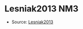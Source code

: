 <a name="material" />

# Lesniak2013 NM3
<script type="application/ld+json">
  {
    "@context": "https://schema.org/",
    "@type": "ChemicalSubstance",
    "http://purl.org/dc/terms/conformsTo":
      {
        "@type": "CreativeWork",
        "@id": "https://bioschemas.org/profiles/ChemicalSubstance/0.4-RELEASE/"
      },
    "@id": "https://egonw.github.io/nanowiki/nanowiki298.html#material",
    "name": "Lesniak2013 NM3",
    "sameAs": "http://127.0.0.1/mediawiki/index.php/Special:URIResolver/Lesniak2013_NM3"
  }
</script>


* Source: [Lesniak2013](http://127.0.0.1/mediawiki/index.php/Special:URIResolver/Lesniak2013)
